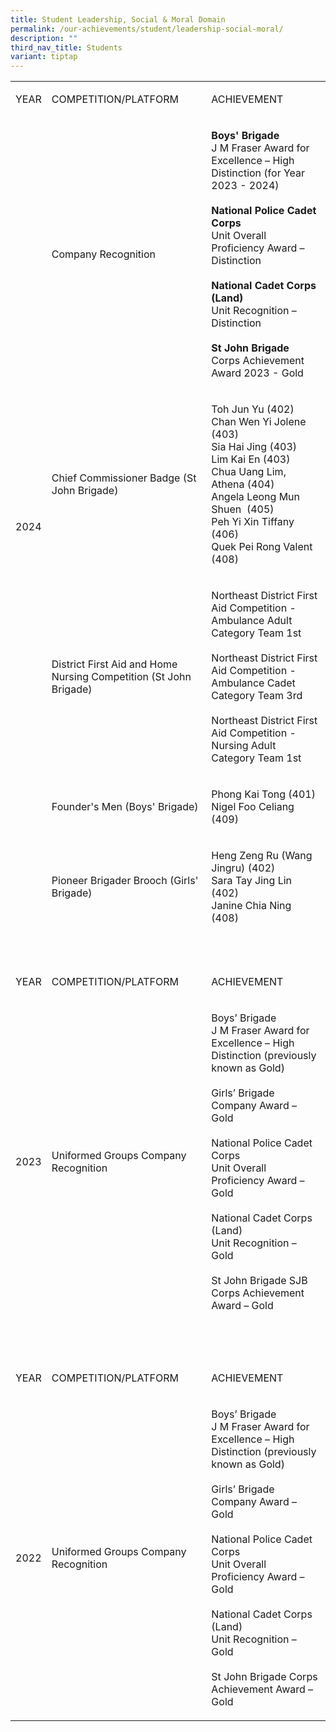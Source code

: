 ```yaml
---
title: Student Leadership, Social & Moral Domain
permalink: /our-achievements/student/leadership-social-moral/
description: ""
third_nav_title: Students
variant: tiptap
---
```

<table style="minWidth: 75px">
<colgroup>
<col>
<col>
<col>
</colgroup>
<tbody>
<tr>
<td rowspan="1" colspan="1">
<p>YEAR</p>
</td>
<td rowspan="1" colspan="1">
<p>COMPETITION/PLATFORM</p>
</td>
<td rowspan="1" colspan="1">
<p>ACHIEVEMENT</p>
</td>
</tr>
<tr>
<td rowspan="29" colspan="1">
<p>2024</p>
</td>
<td rowspan="11" colspan="1">
<p>Company Recognition</p>
</td>
<td rowspan="11" colspan="1">
<p><strong>Boys' Brigade</strong>
<br>J M Fraser Award for Excellence – High Distinction (for Year 2023 - 2024)
<br>
<br><strong>National Police Cadet Corps</strong>
<br>Unit Overall Proficiency Award – Distinction
<br>
<br><strong>National Cadet Corps (Land)</strong>
<br>Unit Recognition – Distinction
<br>
<br><strong>St John Brigade</strong>
<br>Corps Achievement Award 2023 - Gold</p>
</td>
</tr>
<tr></tr>
<tr></tr>
<tr></tr>
<tr></tr>
<tr></tr>
<tr></tr>
<tr></tr>
<tr></tr>
<tr></tr>
<tr></tr>
<tr>
<td rowspan="8" colspan="1">
<p>Chief Commissioner Badge (St John Brigade)</p>
</td>
<td rowspan="8" colspan="1">
<p>Toh Jun Yu (402)
<br>Chan Wen Yi Jolene (403)
<br>Sia Hai Jing (403)
<br>Lim Kai En (403)
<br>Chua Uang Lim, Athena (404)
<br>Angela Leong Mun Shuen&nbsp; (405)
<br>Peh Yi Xin Tiffany (406)
<br>Quek Pei Rong Valent (408)</p>
</td>
</tr>
<tr></tr>
<tr></tr>
<tr></tr>
<tr></tr>
<tr></tr>
<tr></tr>
<tr></tr>
<tr>
<td rowspan="5" colspan="1">
<p>District First Aid and Home Nursing Competition (St John Brigade)</p>
</td>
<td rowspan="5" colspan="1">
<p>Northeast District First Aid Competition - Ambulance Adult Category Team
1st
<br>
<br>Northeast District First Aid Competition - Ambulance Cadet Category Team
3rd
<br>
<br>Northeast District First Aid Competition - Nursing Adult Category Team
1st</p>
</td>
</tr>
<tr></tr>
<tr></tr>
<tr></tr>
<tr></tr>
<tr>
<td rowspan="2" colspan="1">
<p>Founder's Men (Boys' Brigade)</p>
</td>
<td rowspan="2" colspan="1">
<p>Phong Kai Tong (401)
<br>Nigel Foo Celiang (409)</p>
</td>
</tr>
<tr></tr>
<tr>
<td rowspan="3" colspan="1">
<p>Pioneer Brigader Brooch (Girls' Brigade)</p>
</td>
<td rowspan="3" colspan="1">
<p>Heng Zeng Ru (Wang Jingru) (402)
<br>Sara Tay Jing Lin (402)
<br>Janine Chia Ning (408)</p>
</td>
</tr>
<tr></tr>
<tr></tr>
<tr>
<td rowspan="1" colspan="1">
<p></p>
</td>
<td rowspan="1" colspan="1">
<p></p>
</td>
<td rowspan="1" colspan="1">
<p></p>
</td>
</tr>
<tr>
<td rowspan="1" colspan="1">
<p></p>
</td>
<td rowspan="1" colspan="1">
<p></p>
</td>
<td rowspan="1" colspan="1">
<p></p>
</td>
</tr>
<tr>
<td rowspan="1" colspan="1">
<p>YEAR</p>
</td>
<td rowspan="1" colspan="1">
<p>COMPETITION/PLATFORM</p>
</td>
<td rowspan="1" colspan="1">
<p>ACHIEVEMENT</p>
</td>
</tr>
<tr>
<td rowspan="13" colspan="1">
<p>2023</p>
</td>
<td rowspan="13" colspan="1">
<p>Uniformed Groups Company Recognition</p>
</td>
<td rowspan="13" colspan="1">
<p>Boys’ Brigade
<br>J M Fraser Award for Excellence – High Distinction (previously known as
Gold)
<br>
<br>Girls’ Brigade
<br>Company Award – Gold
<br>
<br>National Police Cadet Corps
<br>Unit Overall Proficiency Award – Gold
<br>
<br>National Cadet Corps (Land)
<br>Unit Recognition – Gold
<br>
<br>St John Brigade SJB Corps Achievement Award – Gold</p>
</td>
</tr>
<tr></tr>
<tr></tr>
<tr></tr>
<tr></tr>
<tr></tr>
<tr></tr>
<tr></tr>
<tr></tr>
<tr></tr>
<tr></tr>
<tr></tr>
<tr></tr>
<tr>
<td rowspan="1" colspan="1">
<p>&nbsp;</p>
</td>
<td rowspan="1" colspan="1">
<p>&nbsp;</p>
</td>
<td rowspan="1" colspan="1">
<p>&nbsp;</p>
</td>
</tr>
<tr>
<td rowspan="1" colspan="1">
<p>YEAR</p>
</td>
<td rowspan="1" colspan="1">
<p>COMPETITION/PLATFORM</p>
</td>
<td rowspan="1" colspan="1">
<p>ACHIEVEMENT</p>
</td>
</tr>
<tr>
<td rowspan="13" colspan="1">
<p>2022</p>
</td>
<td rowspan="13" colspan="1">
<p>Uniformed Groups Company Recognition</p>
</td>
<td rowspan="13" colspan="1">
<p>Boys’ Brigade
<br>J M Fraser Award for Excellence – High Distinction (previously known as
Gold)
<br>
<br>Girls’ Brigade
<br>Company Award – Gold
<br>
<br>National Police Cadet Corps
<br>Unit Overall Proficiency Award – Gold
<br>
<br>National Cadet Corps (Land)
<br>Unit Recognition – Gold
<br>
<br>St John Brigade Corps Achievement Award – Gold</p>
</td>
</tr>
<tr></tr>
<tr></tr>
<tr></tr>
<tr></tr>
<tr></tr>
<tr></tr>
<tr></tr>
<tr></tr>
<tr></tr>
<tr></tr>
<tr></tr>
<tr></tr>
</tbody>
</table>
<p></p>
<p></p>